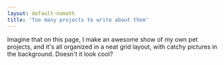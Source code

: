 ```yaml
---
layout: default-nomath
title: 'Too many projects to write about them'
---
```


Imagine that on this page, I make an awesome show of my own pet
projects, and it's all organized in a neat grid layout, with catchy
pictures in the background. Doesn't it look cool?
